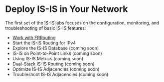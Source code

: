 # Deploy IS-IS in Your Network

The first set of the IS-IS labs focuses on the configuration, monitoring, and troubleshooting of basic IS-IS features:

* [Work with FRRouting](0-frrouting.md)
* Start the IS-IS Routing for IPv4
* Explore the IS-IS Database (coming soon)
* IS-IS on Point-to-Point Links (coming soon)
* Using IS-IS Metrics (coming soon)
* Dual-Stack IS-IS Routing (coming soon)
* Optimize IS-IS Adjacencies (coming soon)
* Troubleshoot IS-IS Adjacencies (coming soon)

